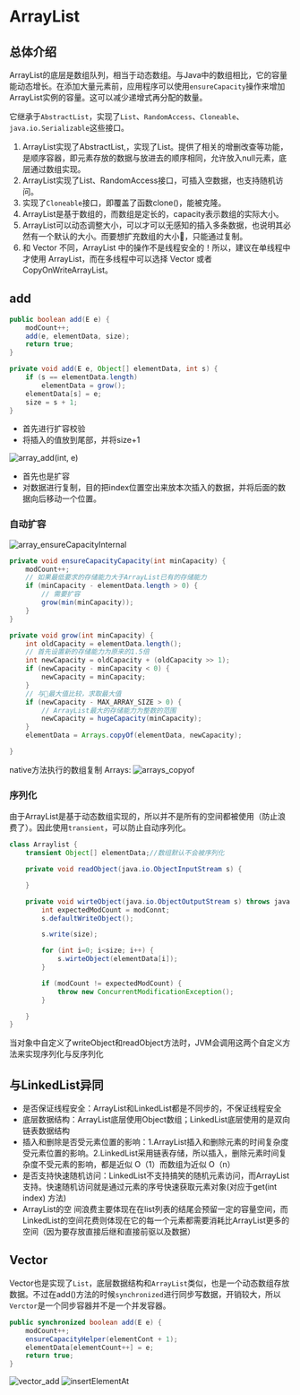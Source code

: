 # ArrayList

## 总体介绍

ArrayList的底层是数组队列，相当于动态数组。与Java中的数组相比，它的容量能动态增长。在添加大量元素前，应用程序可以使用`ensureCapacity`操作来增加ArrayList实例的容量。这可以减少递增式再分配的数量。

它继承于`AbstractList`，实现了`List`、`RandomAccess`、`Cloneable`、`java.io.Serializable`这些接口。

1. ArrayList实现了AbstractList,，实现了List。提供了相关的增删改查等功能，是顺序容器，即元素存放的数据与放进去的顺序相同，允许放入null元素，底层通过数组实现。
2. ArrayList实现了List、RandomAccess接口，可插入空数据，也支持随机访问。
3. 实现了`Cloneable`接口，即覆盖了函数clone()，能被克隆。
4. ArrayList是基于数组的，而数组是定长的，capacity表示数组的实际大小。
5. ArrayList可以动态调整大小，可以才可以无感知的插入多条数据，也说明其必然有一个默认的大小。而要想扩充数组的大小，只能通过复制。
6. 和 Vector 不同，ArrayList 中的操作不是线程安全的！所以，建议在单线程中才使用 ArrayList，而在多线程中可以选择 Vector 或者 CopyOnWriteArrayList。

## add

```java
public boolean add(E e) {
    modCount++;
    add(e, elementData, size);
    return true;
}

private void add(E e, Object[] elementData, int s) {
    if (s == elementData.length)
        elementData = grow();
    elementData[s] = e;
    size = s + 1;
}

```

- 首先进行扩容校验
- 将插入的值放到尾部，并将size+1

![array_add(int, e)](/img/array_add_int_e.png)

- 首先也是扩容
- 对数据进行复制，目的把index位置空出来放本次插入的数据，并将后面的数据向后移动一个位置。

### 自动扩容

![array_ensureCapacityInternal](/img/array_ensureCapacityInternal.png)

```java
private void ensureCapacityCapacity(int minCapacity) {
    modCount++;
    // 如果最低要求的存储能力大于ArrayList已有的存储能力
    if (minCapacity - elementData.length > 0) {
        // 需要扩容
        grow(min(minCapacity));
    }
}
```

```java
private void grow(int minCapacity) {
    int oldCapacity = elementData.length();
    // 首先设置新的存储能力为原来的1.5倍
    int newCapacity = oldCapacity + (oldCapacity >> 1);
    if (newCapacity - minCapacity < 0) {
        newCapacity = minCapacity;
    }
    // 与最大值比较，求取最大值
    if (newCapacity - MAX_ARRAY_SIZE > 0) {
        // ArrayList最大的存储能力为整数的范围
        newCapacity = hugeCapacity(minCapacity);
    }
    elementData = Arrays.copyOf(elementData, newCapacity);

}
```

native方法执行的数组复制
Arrays:
![arrays_copyof](/img/arrays_copyof.png)

### 序列化

由于ArrayList是基于动态数组实现的，所以并不是所有的空间都被使用（防止浪费了）。因此使用`transient`，可以防止自动序列化。

```java
class Arraylist {
    transient Object[] elementData;//数组默认不会被序列化

    private void readObject(java.io.ObjectInputStream s) {

    }

    private void wirteObject(java.io.ObjectOutputStream s) throws java.io.IOException{
        int expectedModCount = modConnt;
        s.defaultWriteObject();

        s.write(size);

        for (int i=0; i<size; i++) {
            s.wirteObject(elementData[i]);
        }

        if (modCount != expectedModCount) {
            throw new ConcurrentModificationException();
        }

    }
}

```

当对象中自定义了writeObject和readObject方法时，JVM会调用这两个自定义方法来实现序列化与反序列化



## 与LinkedList异同

- 是否保证线程安全：ArrayList和LinkedList都是不同步的，不保证线程安全
- 底层数据结构：ArrayList底层使用Object数组；LinkedList底层使用的是双向链表数据结构
- 插入和删除是否受元素位置的影响：1.ArrayList插入和删除元素的时间复杂度受元素位置的影响。2.LinkedList采用链表存储，所以插入，删除元素时间复杂度不受元素的影响，都是近似 O（1）而数组为近似 O（n）
- 是否支持快速随机访问：LinkedList不支持搞笑的随机元素访问，而ArrayList支持。快速随机访问就是通过元素的序号快速获取元素对象(对应于get(int index) 方法)
- ArrayList的空 间浪费主要体现在在list列表的结尾会预留一定的容量空间，而LinkedList的空间花费则体现在它的每一个元素都需要消耗比ArrayList更多的空间（因为要存放直接后继和直接前驱以及数据）

## Vector

Vector也是实现了`List`，底层数据结构和`ArrayList`类似，也是一个动态数组存放数据。不过在add()方法的时候`synchronized`进行同步写数据，开销较大，所以`Verctor`是一个同步容器并不是一个并发容器。

```java
public synchronized boolean add(E e) {
    modCount++;
    ensureCapacityHelper(elementCont + 1);
    elementData[elementCount++] = e;
    return true;
}
```

![vector_add](/img/vector_add.png)
![insertElementAt](/img/insertElementAt.png)

